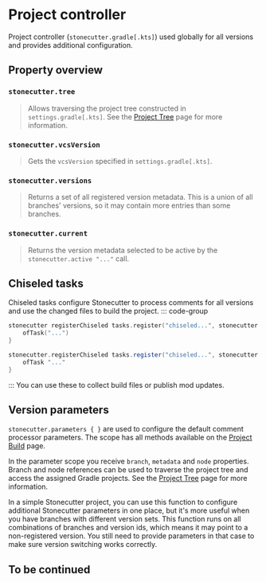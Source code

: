 # Project controller

Project controller (`stonecutter.gradle[.kts]`) used globally for all versions
and provides additional configuration.

## Property overview
### `stonecutter.tree`
> Allows traversing the project tree constructed in `settings.gradle[.kts]`.
> See the [Project Tree](/stonecutter/project-tree) page for more information.

### `stonecutter.vcsVersion`
> Gets the `vcsVersion` specified in `settings.gradle[.kts]`.

### `stonecutter.versions`
> Returns a set of all registered version metadata.
> This is a union of all branches' versions, so it may contain more entries than some branches.

### `stonecutter.current`
> Returns the version metadata selected to be active by the `stonecutter.active "..."` call.

## Chiseled tasks
Chiseled tasks configure Stonecutter to process comments for all versions and use the changed files to build the project.
::: code-group
```kts [stonecutter.gradle.kts]
stonecutter registerChiseled tasks.register("chiseled...", stonecutter.chiseled) {
    ofTask("...")
}
```

```groovy [stonecutter.gradle]
stonecutter.registerChiseled tasks.register("chiseled...", stonecutter.chiseled) {
    ofTask "..."
}
```
:::
You can use these to collect build files or publish mod updates.

## Version parameters
`stonecutter.parameters { }` are used to configure the default comment processor parameters.
The scope has all methods available on the [Project Build](/stonecutter/build) page.

In the parameter scope you receive `branch`, `metadata` and `node` properties.
Branch and node references can be used to traverse the project tree and access the assigned Gradle projects.
See the [Project Tree](/stonecutter/project-tree) page for more information.

In a simple Stonecutter project, you can use this function to configure additional Stonecutter parameters in one place,
but it's more useful when you have branches with different version sets.
This function runs on all combinations of branches and version ids, which means it may point to a non-registered version.
You still need to provide parameters in that case to make sure version switching works correctly.

## To be continued